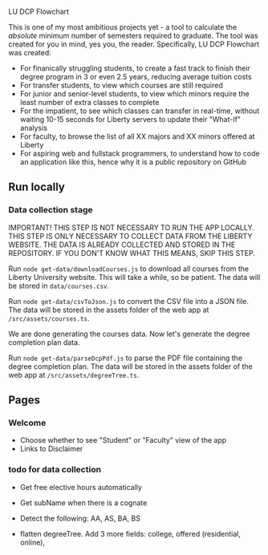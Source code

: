 

LU DCP Flowchart


This is one of my most ambitious projects yet - a tool to calculate the _absolute_ minimum number of semesters required to graduate. The tool was created for you in mind, yes you, the reader. Specifically, LU DCP Flowchart was created:

- For finanically struggling students, to create a fast track to finish their degree program in 3 or even 2.5 years, reducing average tuition costs
- For transfer students, to view which courses are still required
- For junior and senior-level students, to view which minors require the least number of extra classes to complete
- For the impatient, to see which classes can transfer in real-time, without waiting 10-15 seconds for Liberty servers to update their "What-If" analysis
- For faculty, to browse the list of all XX majors and XX minors offered at Liberty
- For aspiring web and fullstack programmers, to understand how to code an application like this, hence why it is a public repository on GitHub

## Run locally

### Data collection stage

IMPORTANT! THIS STEP IS NOT NECESSARY TO RUN THE APP LOCALLY. THIS STEP IS ONLY NECESSARY TO COLLECT DATA FROM THE LIBERTY WEBSITE. THE DATA IS ALREADY COLLECTED AND STORED IN THE REPOSITORY. IF YOU DON'T KNOW WHAT THIS MEANS, SKIP THIS STEP.

Run `node get-data/downloadCourses.js` to download all courses from the Liberty University website. This will take a while, so be patient. The data will be stored in `data/courses.csv`.

Run `node get-data/csvToJson.js` to convert the CSV file into a JSON file. The data will be stored in the assets folder of the web app at `/src/assets/courses.ts`.

We are done generating the courses data. Now let's generate the degree completion plan data.

Run `node get-data/parseDcpPdf.js` to parse the PDF file containing the degree completion plan. The data will be stored in the assets folder of the web app at `/src/assets/degreeTree.ts`.

## Pages

### Welcome
- Choose whether to see "Student" or "Faculty" view of the app
- Links to Disclaimer


### todo for data collection 

- Get free elective hours automatically
- Get subName when there is a cognate
- Detect the following: AA, AS, BA, BS

- flatten degreeTree. Add 3 more fields: college, offered (residential, online), 